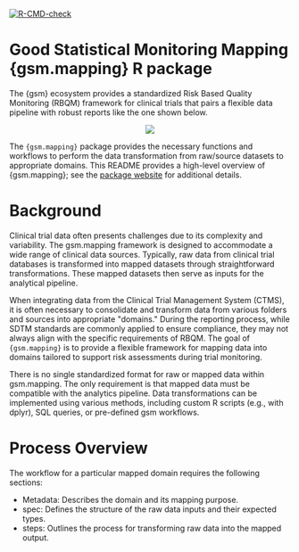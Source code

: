 <!-- badges: start -->

[![R-CMD-check](https://github.com/Gilead-BioStats/gsm.mapping/workflows/R-CMD-check-main/badge.svg)](https://github.com/Gilead-BioStats/gsm.mapping/actions) 

<!-- badges: end -->

# Good Statistical Monitoring Mapping {gsm.mapping} R package

The {gsm} ecosystem provides a standardized Risk Based Quality Monitoring (RBQM) framework for clinical trials that pairs a flexible data pipeline with robust reports like the one shown below.  

<center> 
 
![](man/figures/gsm_report_screenshot_1.png)

</center>

The `{gsm.mapping}` package provides the necessary functions and workflows to perform the data transformation from raw/source datasets to appropriate domains.
This README provides a high-level overview of {gsm.mapping}; see the [package website](https://gilead-biostats.github.io/gsm.mapping/) for additional details.


# Background 
Clinical trial data often presents challenges due to its complexity and variability. The gsm.mapping framework is designed to accommodate a wide range of clinical data sources. Typically, raw data from clinical trial databases is transformed into mapped datasets through straightforward transformations. These mapped datasets then serve as inputs for the analytical pipeline.

When integrating data from the Clinical Trial Management System (CTMS), it is often necessary to consolidate and transform data from various folders and sources into appropriate "domains." During the reporting process, while SDTM standards are commonly applied to ensure compliance, they may not always align with the specific requirements of RBQM. The goal of `{gsm.mapping}` is to provide a flexible framework for mapping data into domains tailored to support risk assessments during trial monitoring.

There is no single standardized format for raw or mapped data within gsm.mapping. The only requirement is that mapped data must be compatible with the analytics pipeline. Data transformations can be implemented using various methods, including custom R scripts (e.g., with dplyr), SQL queries, or pre-defined gsm workflows.

# Process Overview
The workflow for a particular mapped domain requires the following sections:
 - Metadata: Describes the domain and its mapping purpose.
 - spec: Defines the structure of the raw data inputs and their expected types.
 - steps: Outlines the process for transforming raw data into the mapped output.

